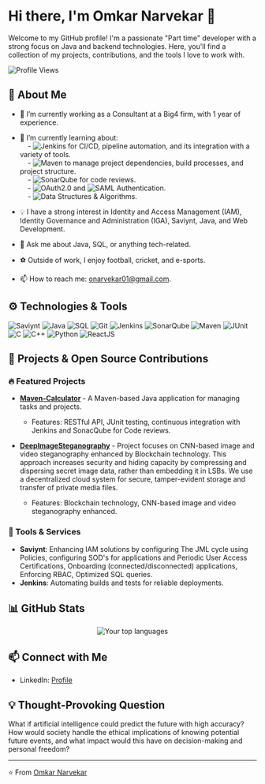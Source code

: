 # Hi there, I'm Omkar Narvekar 👋

Welcome to my GitHub profile! I'm a passionate "Part time" developer with a strong focus on Java and backend technologies. Here, you'll find a collection of my projects, contributions, and the tools I love to work with.

![Profile Views](https://komarev.com/ghpvc/?username=OmkarNarvekar001&color=brightgreen)

## 🚀 About Me

- 💼 I’m currently working as a Consultant at a Big4 firm, with 1 year of experience.
- 🌱 I’m currently learning about:  
&nbsp;&nbsp;&nbsp;&nbsp;- ![Jenkins](https://img.shields.io/badge/-Jenkins-D24939?style=flat&logo=jenkins&logoColor=white)
 for CI/CD, pipeline automation, and its integration with a variety of tools.  
&nbsp;&nbsp;&nbsp;&nbsp;- ![Maven](https://img.shields.io/badge/-Maven-C71A36?style=flat&logo=apache-maven&logoColor=white)
 to manage project dependencies, build processes, and project structure.  
&nbsp;&nbsp;&nbsp;&nbsp;- ![SonarQube](https://img.shields.io/badge/-SonarQube-4E9BCD?style=flat&logo=sonarqube&logoColor=white)
 for code reviews.  
&nbsp;&nbsp;&nbsp;&nbsp;- ![OAuth2.0](https://img.shields.io/badge/OAuth2.0-2A2F4F?style=flat&logo=oauth&logoColor=white) and ![SAML Authentication](https://img.shields.io/badge/SAML-0072C6?style=flat&logo=security&logoColor=white). <br>
&nbsp;&nbsp;&nbsp;&nbsp;- ![Data Structures & Algorithms](https://img.shields.io/badge/Data_Structures_and_Algorithms-004B87?style=flat&logo=java&logoColor=white).

- 💡 I have a strong interest in Identity and Access Management (IAM), Identity Governance and Administration (IGA), Saviynt, Java, and Web Development.
- 💬 Ask me about Java, SQL, or anything tech-related.
- ⚽ Outside of work, I enjoy football, cricket, and e-sports.
- 📫 How to reach me: [onarvekar01@gmail.com](mailto:onarvekar01@gmail.com).

## ⚙️ Technologies & Tools

![Saviynt](https://img.shields.io/badge/-Saviynt-0082CA?style=flat&logoColor=white)
![Java](https://img.shields.io/badge/-Java-007396?style=flat&logo=java&logoColor=white)
![SQL](https://img.shields.io/badge/-SQL-4479A1?style=flat&logo=postgresql&logoColor=white)
![Git](https://img.shields.io/badge/-Git-F05032?style=flat&logo=git&logoColor=white)
![Jenkins](https://img.shields.io/badge/-Jenkins-D24939?style=flat&logo=jenkins&logoColor=white)
![SonarQube](https://img.shields.io/badge/-SonarQube-4E9BCD?style=flat&logo=sonarqube&logoColor=white)
![Maven](https://img.shields.io/badge/-Maven-C71A36?style=flat&logo=apache-maven&logoColor=white)
![JUnit](https://img.shields.io/badge/-JUnit-25A162?style=flat&logo=junit5&logoColor=white)
![C](https://img.shields.io/badge/-C-A8B9CC?style=flat&logo=c&logoColor=white)
![C++](https://img.shields.io/badge/-C++-00599C?style=flat&logo=c%2B%2B&logoColor=white)
![Python](https://img.shields.io/badge/-Python-3776AB?style=flat&logo=python&logoColor=white)
![ReactJS](https://img.shields.io/badge/-ReactJS-61DAFB?style=flat&logo=react&logoColor=white)

## 🔧 Projects & Open Source Contributions

### 🔥 Featured Projects

- [**Maven-Calculator**](https://github.com/OmkarNarvekar001/Maven-Calculator) - A Maven-based Java application for managing tasks and projects.
  - Features: RESTful API, JUnit testing, continuous integration with Jenkins and SonacQube for Code reviews.
  
- [**DeepImageSteganography**](https://github.com/OmkarNarvekar001/DeepImageSteganography) - Project focuses on CNN-based image and video steganography enhanced by Blockchain technology. This approach increases security and hiding capacity by compressing and dispersing secret image data, rather than embedding it in LSBs. We use a decentralized cloud system for secure, tamper-evident storage and transfer of private media files.
  - Features: Blockchain technology, CNN-based image and video steganography enhanced.

### 🔧 Tools & Services

- **Saviynt**: Enhancing IAM solutions by configuring The JML cycle using Policies, configuring SOD's for applications and Periodic User Access Certifications, Onboarding (connected/disconnected) applications, Enforcing RBAC, Optimized SQL queries.
- **Jenkins**: Automating builds and tests for reliable deployments.

## 📊 GitHub Stats

<p align="center">
  <img src="https://github-readme-stats.vercel.app/api/top-langs/?username=OmkarNarvekar001&layout=compact&theme=radical" alt="Your top languages" />
</p>

## 📫 Connect with Me

- LinkedIn: [Profile](https://www.linkedin.com/in/omkar-narvekar01)

## 💡 Thought-Provoking Question

What if artificial intelligence could predict the future with high accuracy? How would society handle the ethical implications of knowing potential future events, and what impact would this have on decision-making and personal freedom?

---

⭐️ From [Omkar Narvekar](https://github.com/OmkarNarvekar001)

